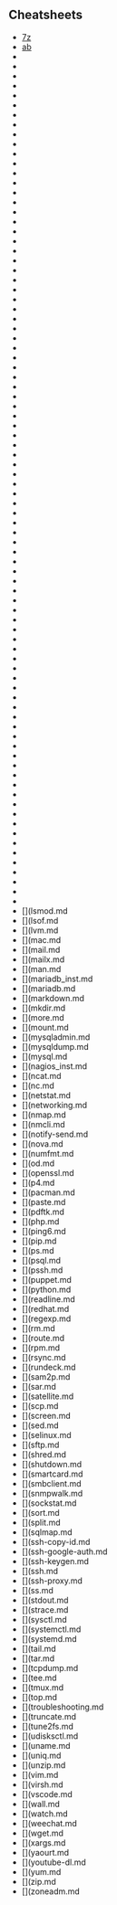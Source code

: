 ## Cheatsheets

- [7z](7z.md)
- [ab](ab.md)
- [](alias.md)
- [](ansible.md)
- [](ansi.md)
- [](apache.md)
- [](apk.md)
- [](apparmor.md)
- [](apt-cache.md)
- [](apt-get.md)
- [](aptitude.md)
- [](apt.md)
- [](asciiart.md)
- [](asterisk.md)
- [](at.md)
- [](awk.md)
- [](awscli.md)
- [](awscli-profile.md)
- [](axel.md)
- [](az-900.md)
- [](bash.md)
- [](bower.md)
- [](cheat.md)
- [](chmod.md)
- [](chown.md)
- [](cmus.md)
- [](convert.md)
- [](cpdf.md)
- [](cp.md)
- [](crontab.md)
- [](csharp.md)
- [](csplit.md)
- [](curl.md)
- [](cut.md)
- [](date.md)
- [](dd.md)
- [](devops.md)
- [](df.md)
- [](dhclient.md)
- [](diff.md)
- [](displayresolutions.md)
- [](distcc.md)
- [](dnf.md)
- [](docker.md)
- [](dpkg.md)
- [](du.md)
- [](echo.md)
- [](emacs.md)
- [](expand.md)
- [](fdisk.md)
- [](ffmpeg.md)
- [](find.md)
- [](firewalld.md)
- [](fmt.md)
- [](for.md)
- [](free.md)
- [](fstab.md)
- [](gcc.md)
- [](gcloud-cli.md)
- [](gcloud.md)
- [](gdb.md)
- [](gitlabs.md)
- [](git.md)
- [](gpg.md)
- [](grep.md)
- [](gs.md)
- [](gsre.md)
- [](gzip.md)
- [](head.md)
- [](history.md)
- [](http.md)
- [](hub.md)
- [](ifconfig.md)
- [](indent.md)
- [](ip.md)
- [](iptables.md)
- [](irssi.md)
- [](iwconfig.md)
- [](jobs.md)
- [](journalctl.md)
- [](jq.md)
- [](jrnl.md)
- [](kernel.md)
- [](kubernetes.md)
- [](kvm.md)
- [](ldap.md)
- [](ldconfig.md)
- [](less.md)
- [](ln.md)
- [](ls.md)
- [](lsmod.md
- [](lsof.md
- [](lvm.md
- [](mac.md
- [](mail.md
- [](mailx.md
- [](man.md
- [](mariadb_inst.md
- [](mariadb.md
- [](markdown.md
- [](mkdir.md
- [](more.md
- [](mount.md
- [](mysqladmin.md
- [](mysqldump.md
- [](mysql.md
- [](nagios_inst.md
- [](ncat.md
- [](nc.md
- [](netstat.md
- [](networking.md
- [](nmap.md
- [](nmcli.md
- [](notify-send.md
- [](nova.md
- [](numfmt.md
- [](od.md
- [](openssl.md
- [](p4.md
- [](pacman.md
- [](paste.md
- [](pdftk.md
- [](php.md
- [](ping6.md
- [](pip.md
- [](ps.md
- [](psql.md
- [](pssh.md
- [](puppet.md
- [](python.md
- [](readline.md
- [](redhat.md
- [](regexp.md
- [](rm.md
- [](route.md
- [](rpm.md
- [](rsync.md
- [](rundeck.md
- [](sam2p.md
- [](sar.md
- [](satellite.md
- [](scp.md
- [](screen.md
- [](sed.md
- [](selinux.md
- [](sftp.md
- [](shred.md
- [](shutdown.md
- [](smartcard.md
- [](smbclient.md
- [](snmpwalk.md
- [](sockstat.md
- [](sort.md
- [](split.md
- [](sqlmap.md
- [](ssh-copy-id.md
- [](ssh-google-auth.md
- [](ssh-keygen.md
- [](ssh.md
- [](ssh-proxy.md
- [](ss.md
- [](stdout.md
- [](strace.md
- [](sysctl.md
- [](systemctl.md
- [](systemd.md
- [](tail.md
- [](tar.md
- [](tcpdump.md
- [](tee.md
- [](tmux.md
- [](top.md
- [](troubleshooting.md
- [](truncate.md
- [](tune2fs.md
- [](udisksctl.md
- [](uname.md
- [](uniq.md
- [](unzip.md
- [](vim.md
- [](virsh.md
- [](vscode.md
- [](wall.md
- [](watch.md
- [](weechat.md
- [](wget.md
- [](xargs.md
- [](yaourt.md
- [](youtube-dl.md
- [](yum.md
- [](zip.md
- [](zoneadm.md
